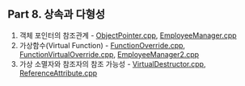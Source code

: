 ## Part 8. 상속과 다형성
1) 객체 포인터의 참조관계 - [ObjectPointer.cpp](https://github.com/je-s0n/cpp-playground/blob/main/cp8/ObjectPointer.cpp), [EmployeeManager.cpp](https://github.com/je-s0n/cpp-playground/blob/main/cp8/EmployeeManager.cpp)
2) 가상함수(Virtual Function) - [FunctionOverride.cpp](https://github.com/je-s0n/cpp-playground/blob/main/cp8/FunctionOverride.cpp), [FunctionVirtualOverride.cpp](https://github.com/je-s0n/cpp-playground/blob/main/cp8/FunctionVirtualOverride.cpp), [EmployeeManager2.cpp](https://github.com/je-s0n/cpp-playground/blob/main/cp8/EmployeeManager2.cpp)
3) 가상 소멸자와 참조자의 참조 가능성 - [VirtualDestructor.cpp](https://github.com/je-s0n/cpp-playground/blob/main/cp8/VirtualDestructor.cpp), [ReferenceAttribute.cpp](https://github.com/je-s0n/cpp-playground/blob/main/cp8/ReferenceAttribute.cpp)

